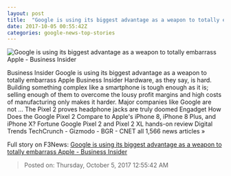 ```yaml
---
layout: post
title:  "Google is using its biggest advantage as a weapon to totally embarrass Apple - Business Insider"
date: 2017-10-05 00:55:42Z
categories: google-news-top-stories
---
```


![Google is using its biggest advantage as a weapon to totally embarrass Apple - Business Insider](http://static2.businessinsider.de/image/59d58358f37c8d5de00ed227/google-is-using-its-biggest-advantage-as-a-weapon-to-totally-embarrass-apple.jpg)

Business Insider Google is using its biggest advantage as a weapon to totally embarrass Apple Business Insider Hardware, as they say, is hard. Building something complex like a smartphone is tough enough as it is; selling enough of them to overcome the lousy profit margins and high costs of manufacturing only makes it harder. Major companies like Google are not ... The Pixel 2 proves headphone jacks are truly doomed Engadget How Does the Google Pixel 2 Compare to Apple's iPhone 8, iPhone 8 Plus, and iPhone X? Fortune Google Pixel 2 and Pixel 2 XL hands-on review Digital Trends TechCrunch - Gizmodo - BGR - CNET all 1,566 news articles »


Full story on F3News: [Google is using its biggest advantage as a weapon to totally embarrass Apple - Business Insider](http://www.f3nws.com/n/zaAEND)

> Posted on: Thursday, October 5, 2017 12:55:42 AM

